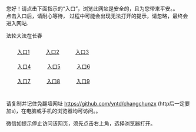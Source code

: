 您好！请点击下面指示的“入口”，浏览此网站是安全的，且为您带来平安。。 <br/>
点击入口后，请耐心等待， 过程中可能会出现无法打开的提示，请忽略，最终会进入网站. </br>

法轮大法在长春<br/>
<div style="padding:10px"><a style="margin:20px" target="_blank" href="https://d2s78i2pp2zbgk.cloudfront.net/2Qpsp?dgeix" id="ccLink1" rel="nofollow">入口1</a> <a target="_blank" style="margin:20px" href="https://d2hhg8t2bfv8aa.cloudfront.net/2Qpsp?krwdoch" id="ccLink2" rel="nofollow">入口2</a> <a style="margin:20px" target="_blank" href="https://dkiak0phxrxql.cloudfront.net/2Qpsp?smyzdsde" id="ccLink3" rel="nofollow">入口3</a></div>

<div style="padding:10px" ><a style="margin:20px" target="_blank" href="https://d2s78i2pp2zbgk.cloudfront.net/2Qpsp?dgeix" id="ccLink4" rel="nofollow">入口4</a> <a style="margin:20px" href="https://d2hhg8t2bfv8aa.cloudfront.net/2Qpsp?krwdoch" target="_blank" id="ccLink5" rel="nofollow">入口5</a> <a style="margin:20px" href="https://dkiak0phxrxql.cloudfront.net/2Qpsp?smyzdsde" target="_blank" id="ccLink6" rel="nofollow">入口6</a></div>

<div style="padding:10px"><a style="margin:20px" target="_blank" href="https://d2s78i2pp2zbgk.cloudfront.net/2Qpsp?dgeix" id="ccLink7" rel="nofollow">入口7</a> <a style="margin:20px" href="https://d2hhg8t2bfv8aa.cloudfront.net/2Qpsp?krwdoch" target="_blank" id="ccLink8" rel="nofollow">入口8</a> <a style="margin:20px" target="_blank" href="https://dkiak0phxrxql.cloudfront.net/2Qpsp?smyzdsde" id="ccLink9" rel="nofollow">入口9</a></div>

<br/>



请复制并记住免翻墙网址 https://github.com/yntd/changchunzx (http后一定要加s)，在电脑或手机的浏览器均可访问。。<br/>

微信如提示停止访问该网页，须先点击右上角，选择浏览器打开。
